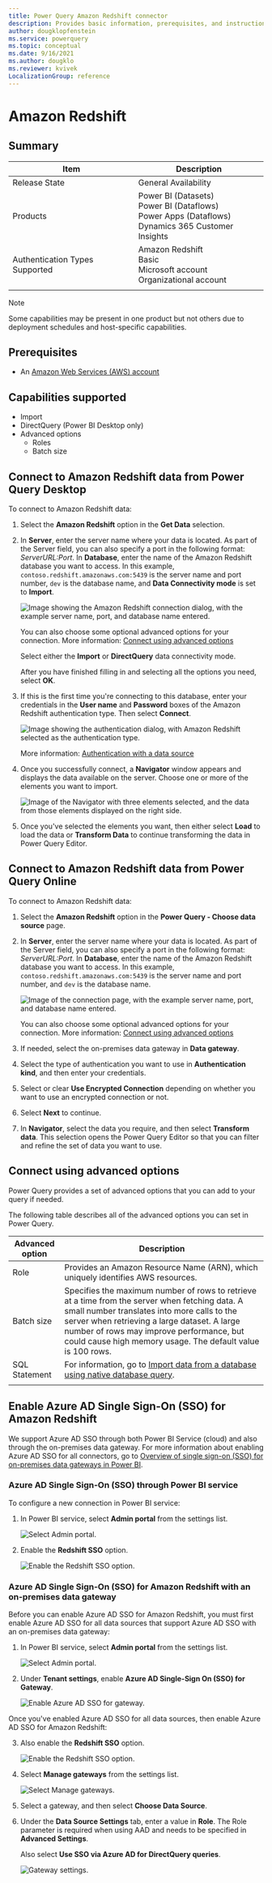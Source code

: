 ```yaml
---
title: Power Query Amazon Redshift connector
description: Provides basic information, prerequisites, and instructions on how to connect to Amazon Redshift data.
author: dougklopfenstein
ms.service: powerquery
ms.topic: conceptual
ms.date: 9/16/2021
ms.author: dougklo
ms.reviewer: kvivek
LocalizationGroup: reference
---
```


# Amazon Redshift

## Summary

| Item | Description |
| ---- | ----------- |
| Release State | General Availability |
| Products | Power BI (Datasets)<br/>Power BI (Dataflows)<br/>Power Apps (Dataflows)<br/>Dynamics 365 Customer Insights |
| Authentication Types Supported | Amazon Redshift<br />Basic<br/>Microsoft account<br/>Organizational account |
| | |

>[!Note]
>Some capabilities may be present in one product but not others due to deployment schedules and host-specific capabilities.

## Prerequisites

* An [Amazon Web Services (AWS) account](https://aws.amazon.com/)

## Capabilities supported

* Import
* DirectQuery (Power BI Desktop only)
* Advanced options
  * Roles
  * Batch size

## Connect to Amazon Redshift data from Power Query Desktop

To connect to Amazon Redshift data:

1. Select the **Amazon Redshift** option in the **Get Data** selection.

2. In **Server**, enter the server name where your data is located. As part of the Server field, you can also specify a port in the following format: *ServerURL:Port*. In **Database**, enter the name of the Amazon Redshift database you want to access. In this example, `contoso.redshift.amazonaws.com:5439` is the server name and port number, `dev` is the database name, and **Data Connectivity mode** is set to **Import**.

   ![Image showing the Amazon Redshift connection dialog, with the example server name, port, and database name entered.](./media/amazon-redshift/sign-in.png)

    You can also choose some optional advanced options for your connection. More information: [Connect using advanced options](#connect-using-advanced-options)

    Select either the **Import** or **DirectQuery** data connectivity mode.

    After you have finished filling in and selecting all the options you need, select **OK**.

3. If this is the first time you're connecting to this database, enter your credentials in the **User name** and **Password** boxes of the Amazon Redshift authentication type. Then select **Connect**.

    ![Image showing the authentication dialog, with Amazon Redshift selected as the authentication type.](./media/amazon-redshift/authentication.png)

   More information: [Authentication with a data source](../connectorauthentication.md)

4. Once you successfully connect, a **Navigator** window appears and displays the data available on the server. Choose one or more of the elements you want to import.

   ![Image of the Navigator with three elements selected, and the data from those elements displayed on the right side.](./media/amazon-redshift/navigator.png)

5. Once you've selected the elements you want, then either select **Load** to load the data or **Transform Data** to continue transforming the data in Power Query Editor.

## Connect to Amazon Redshift data from Power Query Online

To connect to Amazon Redshift data:

1. Select the **Amazon Redshift** option in the **Power Query - Choose data source** page.

2. In **Server**, enter the server name where your data is located. As part of the Server field, you can also specify a port in the following format: *ServerURL:Port*. In **Database**, enter the name of the Amazon Redshift database you want to access. In this example, `contoso.redshift.amazonaws.com:5439` is the server name and port number, and `dev` is the database name.

   ![Image of the connection page, with the example server name, port, and database name entered.](./media/amazon-redshift/sign-in-online.png)

    You can also choose some optional advanced options for your connection. More information: [Connect using advanced options](#connect-using-advanced-options)

3. If needed, select the on-premises data gateway in **Data gateway**.

4. Select the type of authentication you want to use in **Authentication kind**, and then enter your credentials.

5. Select or clear **Use Encrypted Connection** depending on whether you want to use an encrypted connection or not.

6. Select **Next** to continue.

7. In **Navigator**, select the data you require, and then select **Transform data**. This selection opens the Power Query Editor so that you can filter and refine the set of data you want to use.

## Connect using advanced options

Power Query provides a set of advanced options that you can add to your query if needed.

The following table describes all of the advanced options you can set in Power Query.

| Advanced option | Description |
| --------------- | ----------- |
| Role | Provides an Amazon Resource Name (ARN), which uniquely identifies AWS resources. |
| Batch size | Specifies the maximum number of rows to retrieve at a time from the server when fetching data. A small number translates into more calls to the server when retrieving a large dataset. A large number of rows may improve performance, but could cause high memory usage. The default value is 100 rows. |
| SQL Statement | For information, go to [Import data from a database using native database query](../native-database-query.md). |
| | |

## Enable Azure AD Single Sign-On (SSO) for Amazon Redshift

We support Azure AD SSO through both Power BI Service (cloud) and also through the on-premises data gateway. For more information about enabling Azure AD SSO for all connectors, go to [Overview of single sign-on (SSO) for on-premises data gateways in Power BI](/power-bi/connect-data/service-gateway-sso-overview).

### Azure AD Single Sign-On (SSO) through Power BI service

To configure a new connection in Power BI service:

1. In Power BI service, select **Admin portal** from the settings list.

   ![Select Admin portal.](./media/amazon-redshift/admin-portal.png)

2. Enable the **Redshift SSO** option.

   ![Enable the Redshift SSO option.](./media/amazon-redshift/redshift-sso.png)

### Azure AD Single Sign-On (SSO) for Amazon Redshift with an on-premises data gateway

Before you can enable Azure AD SSO for Amazon Redshift, you must first enable Azure AD SSO for all data sources that support Azure AD SSO with an on-premises data gateway:

1. In Power BI service, select **Admin portal** from the settings list.

   ![Select Admin portal.](./media/amazon-redshift/admin-portal.png)

2. Under **Tenant settings**, enable **Azure AD Single-Sign On (SSO) for Gateway**.

   ![Enable Azure AD SSO for gateway.](./media/amazon-redshift/aad-sso-for-gateway.png)

Once you've enabled Azure AD SSO for all data sources, then enable Azure AD SSO for Amazon Redshift:

3. Also enable the **Redshift SSO** option.

   ![Enable the Redshift SSO option.](./media/amazon-redshift/redshift-sso.png)

4. Select **Manage gateways** from the settings list.

   ![Select Manage gateways.](./media/amazon-redshift/manage-gateways.png)

5. Select a gateway, and then select **Choose Data Source**.

6. Under the **Data Source Settings** tab, enter a value in **Role**. The Role parameter is required when using AAD and needs to be specified in **Advanced Settings**.

   Also select **Use SSO via Azure AD for DirectQuery queries**.

   ![Gateway settings.](./media/amazon-redshift/gateway-settings.png)
